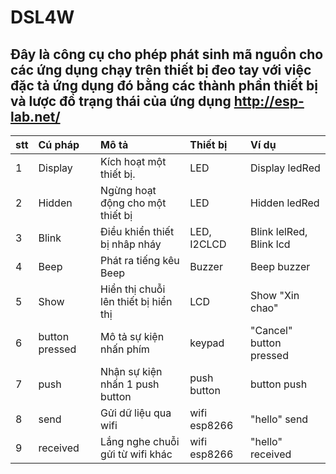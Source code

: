 # DSL4W
Đây là công cụ cho phép phát sinh mã nguồn cho các ứng dụng chạy trên thiết bị đeo tay với việc đặc tả ứng dụng đó bằng các thành phần thiết bị và lược đồ trạng thái của ứng dụng http://esp-lab.net/
-----------------------------------
|stt|	Cú pháp 	|Mô tả								|Thiết bị		|Ví dụ|
|:--|:--------------|:----------------------------------|:--------------|:----|
|1	|Display <id>	|Kích hoạt một thiết bị.			|LED			|Display ledRed|
|2	|Hidden <id>	|Ngừng hoạt động cho một thiết bị	|LED			|Hidden ledRed|
|3	|Blink <id>		|Điều khiển thiết bị nhâp nháy		|LED, I2CLCD	|Blink lelRed, Blink lcd|
|4	|Beep <id>		|Phát ra tiếng kêu Beep				|Buzzer			|Beep buzzer|
|5	|Show <String>	|Hiển thị chuỗi lên thiết bị hiển thị	|LCD		|Show "Xin chao"|
|6	|<String> button pressed	|Mô tả sự kiện nhấn phím	|keypad		|"Cancel" button pressed|
|7	|<id> push	|Nhận sự kiện nhấn 1 push button		|push button	|button push|
|8	|<string> send	|Gửi dữ liệu qua wifi				|wifi esp8266	|"hello" send|
|9	|<string> received	|Lắng nghe chuỗi gửi từ wifi khác	|wifi esp8266	|"hello" received|
